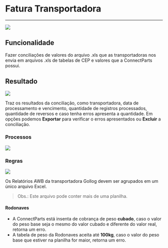 # Fatura Transportadora

---

![](http://developers.connectparts.com.br/imagens/freteTransportadora01.png)

## Funcionalidade

Fazer conciliações de valores do arquivo .xls que as transportadoras nos envia em arquivos .xls de tabelas de CEP e valores que a ConnectParts possui.

## Resultado

![](http://developers.connectparts.com.br/imagens/freteTransportadora02.png)

Traz os resultados da conciliação, como transportadora, data de processamento e vencimento, quantidade de registros processados, quantidade de reversos e caso tenha erros apresenta a quantidade. Em opções podemos **Exportar** para verificar o erros apresentados ou **Excluir** a conciliação.


### Processos

![](http://developers.connectparts.com.br/imagens/freteTransportadora04.png)

### Regras

![](http://developers.connectparts.com.br/imagens/freteTransportadora03.png)

Os Relatórios AWB da transportadora Gollog devem ser agrupados em um único arquivo Excel. 
> Obs.: Este arquivo pode conter mais de uma planilha. 

#### Rodonaves

* A ConnectParts está insenta de cobrança de peso **cubado**, caso o valor do peso base seja o mesmo do valor cubado e diferente do valor real, retorna um erro.
* A tabela de peso da Rodonaves aceita até **100kg**, caso o valor do peso base que estiver na planilha for maior, retorna um erro.



